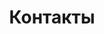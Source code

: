 ---
pageKey: contact
title: Контакты
locale: ua
name: contacts
crumbLabel: Контакти
description: >-
    Оставьте свой номер и мы вам перезвоним
header:
  images:
    - alt: app mobile
      image: /img/contactBkg.png
storage:
    - country: Україна
      city: (Київ)
      flag: /img/ukraine.png
      postIndex: '03141'
      address: >- 
        <p>ул. Линейная 17 </p>
        <p>БЦ “FIM”</p>
      phone: +38 (068) 5555 999
      image: /img/storeContact.png
      images: 
        - image: /img/storeContact.png
        - image: /img/Rectangle 121.png  
        - image: /img/Rectangle 121.png  
        - image: /img/Rectangle 121.png  
        - image: /img/Rectangle 121.png  
    - country: Польща 
      city: (Warsaw)
      flag: /img/poland.png
      postIndex: '00-613'
      address: >- 
        <p>ul. Chałubińskiego 8</p>
        <p>Oxford Tower, 29 pietro</p>
      image: /img/store1.png   
      images: 
        - image: /img/store1.png   
    - country: Китай 
      city: (Shanghai)
      flag: /img/001-china 3.png
      postIndex: '528248'
      address: >-
        <p>Warehouse No. 67-70, C4 Building,</p> 
        <p>Dumhao Logistics Storage Base, </p>
        <p>Huangpu Construction Road, Dali Town, </p>
        <p>Nanhai District, Foshan City. </p>
      phone: +86 188 2991 5259 
      image: /img/storeqqqq.png       
      images: 
        - image: /img/storeqqqq.png       
    - country: Гонконг
      flag: /img/002-united-states (1).png       
      postIndex: '999077'
      address: 
        <p>RM Q, Floor 10, Houston Industrial Building,</p> 
        <p>32-40 Wang Lung street, </p>
        <p>Tsuen Wan NT</p>
      phone: +852 94670135
      image: /img/Rectangle 121.png  
      images: 
        - image: /img/Rectangle 121.png  
    - country: США
      city: (Washington)
      flag: /img/002-united-states (3).png
      postIndex: '999077'
      address: 
        <p>RM Q, Floor 10, Houston Industrial Building,</p> 
        <p>32-40 Wang Lung street, </p>
        <p>Tsuen Wan NT</p>
      phone: +852 94670135
      image: /img/Rectangle 121.png  
      images: 
        - image: /img/Rectangle 121.png  
    - country: Польща (Chelm)
      flag: /img/poland.png
---